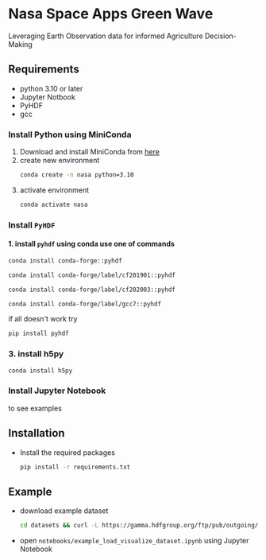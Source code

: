 # Nasa Space Apps Green Wave
Leveraging Earth Observation data for informed Agriculture Decision-Making

## Requirements
* python 3.10 or later
* Jupyter Notbook
* PyHDF
* gcc
### Install Python using MiniConda
1. Download and install MiniConda from [here](https://docs.anaconda.com/miniconda/#quick-command-line-install)
2. create new environment
    ```bash
    conda create -n nasa python=3.10
    ```
3. activate environment
    ```bash
    conda activate nasa
    ```
### Install `PyHDF`

#### 1. install `pyhdf` using conda use one of commands
    
```bash
conda install conda-forge::pyhdf
```
    
```bash
conda install conda-forge/label/cf201901::pyhdf
```
```bash
conda install conda-forge/label/cf202003::pyhdf
```
```bash
conda install conda-forge/label/gcc7::pyhdf 
```

if all doesn't work try

```bash
pip install pyhdf
```
### 3. install h5py
```bash
conda install h5py
```


### Install Jupyter Notebook
to see examples 

## Installation
* Install the required packages
    ```bash
    pip install -r requirements.txt
    ```
## Example
* download example dataset
    ```bash
    cd datasets && curl -L https://gamma.hdfgroup.org/ftp/pub/outgoing/NASAHDF/AIRS.2002.08.01.L3.RetStd_H031.v4.0.21.0.G06104133732.hdf -o AIRS.2002.08.01.L3.RetStd_H031.v4.0.21.0.G06104133732.hdf
    ```

* open `notebooks/example_load_visualize_dataset.ipynb` using Jupyter Notebook 